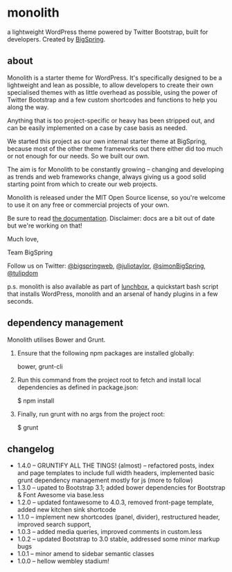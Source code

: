 monolith
========

a lightweight WordPress theme powered by Twitter Bootstrap, built for developers. Created by [BigSpring](http://www.bigspring.co.uk).

about
-----

Monolith is a starter theme for WordPress. It's specifically designed to be a lightweight and lean as possible, to allow developers to create their own specialised themes with as little overhead as possible, using the power of Twitter Bootstrap and a few custom shortcodes and functions to help you along the way.

Anything that is too project-specific or heavy has been stripped out, and can be easily implemented on a case by case basis as needed.

We started this project as our own internal starter theme at BigSpring, because most of the other theme frameworks out there either did too much or not enough for our needs. So we built our own.

The aim is for Monolith to be constantly growing – changing and developing as trends and web frameworks change, always giving us a good solid starting point from which to create our web projects.

Monolith is released under the MIT Open Source license, so you're welcome to use it on any free or commercial projects of your own.

Be sure to read [the documentation](https://github.com/bigspring/monolith/wiki). Disclaimer: docs are a bit out of date but we're working on that!
		
Much love,

Team BigSpring

Follow us on Twitter:
[@bigspringweb](http://twitter.com/bigspringweb), [@juliotaylor](http://twitter.com/juliotaylor), [@simonBigSpring](http://twitter.com/simonbigspring), [@tulipdom](http://twitter.com/tulipdom)

p.s. monolith is also available as part of [lunchbox](https://github.com/bigspring/lunchbox), a quickstart bash script that installs WordPress, monolith and an arsenal of handy plugins in a few seconds.


dependency management
------------------

Monolith utilises Bower and Grunt.

1. Ensure that the following npm packages are installed globally:

	bower, grunt-cli

2. Run this command from the project root to fetch and install local dependencies as defined in package.json:

	$ npm install

3. Finally, run grunt with no args from the project root:

	$ grunt


changelog
-----

* 1.4.0 – GRUNTIFY ALL THE TINGS! (almost) – refactored posts, index and page templates to include full width headers, implemented basic grunt dependency management mostly for js (more to follow)
* 1.3.0 – upated to Bootstrap 3.1; added bower dependencies for Bootstrap & Font Awesome via base.less
* 1.2.0 – updated fontawesome to 4.0.3, removed front-page template, added new kitchen sink shortcode 
* 1.1.0 – implement new shortcodes (panel, divider), restructured header, improved search support, 
* 1.0.3 – added media queries, improved comments in custom.less
* 1.0.2 – updated Bootstrap to 3.0 stable, addressed some minor markup bugs
* 1.0.1 – minor amend to sidebar semantic classes
* 1.0.0 – hellow wembley stadium!